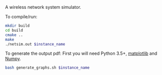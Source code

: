 A wireless network system simulator.

To compile/run:
```bash
mkdir build
cd build
cmake ..
make
./netsim.out $instance_name
```

To generate the output pdf:
First you will need Python 3.5+, [matplotlib](https://pypi.org/project/matplotlib/) and [Numpy](https://pypi.org/project/numpy/).

```bash
bash generate_graphs.sh $instance_name
```
